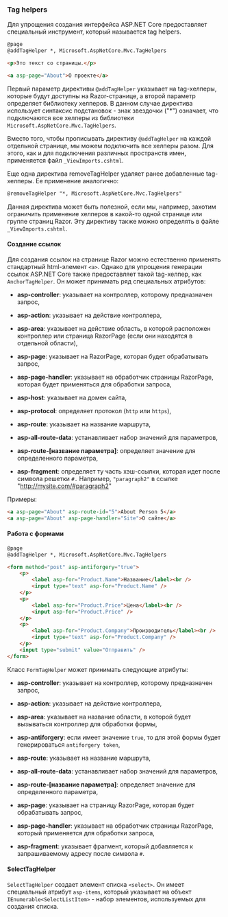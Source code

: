 ﻿### Tag helpers

Для упрощения создания интерфейса ASP.NET Core предоставляет специальный инструмент, который называется tag helpers.

```html
@page
@addTagHelper *, Microsoft.AspNetCore.Mvc.TagHelpers

<p>Это текст со страницы.</p>

<a asp-page="About">О проекте</a>
```

Первый параметр директивы `@addTagHelper` указывает на tag-хелперы, которые будут доступны на Razor-странице, а второй параметр определяет библиотеку хелперов. В данном случае директива использует синтаксис подстановок - знак звездочки ("*") означает, что подключаются все хелперы из библиотеки `Microsoft.AspNetCore.Mvc.TagHelpers`.

Вместо того, чтобы прописывать директиву `@addTagHelper` на каждой отдельной странице, мы можем подключить все хелперы разом. Для этого, как и для подключения различных пространств имен, применяется файл `_ViewImports.cshtml`.

Еще одна директива removeTagHelper удаляет ранее добавленные tag-хелперы. Ее применение аналогично:

```html
@removeTagHelper "*, Microsoft.AspNetCore.Mvc.TagHelpers"
```

Данная директива может быть полезной, если мы, например, захотим ограничить применение хелперов в какой-то одной странице или группе страниц Razor. Эту директиву также можно определять в файле `_ViewImports.cshtml`.

#### Создание ссылок

Для создания ссылок на странице Razor можно естественно применять стандартный html-элемент `<a>`. Однако для упрощения генерации ссылок ASP.NET Core также предоставляет такой tag-хелпер, как `AnchorTagHelper`. Он может принимать ряд специальных атрибутов:

* **asp-controller**: указывает на контроллер, которому предназначен запрос,

* **asp-action**: указывает на действие контроллера,

* **asp-area**: указывает на действие область, в которой расположен контроллер или страница RazorPage (если они находятся в отдельной области),

* **asp-page**: указывает на RazorPage, которая будет обрабатывать запрос,

* **asp-page-handler**: указывает на обработчик страницы RazorPage, которая будет применяться для обработки запроса,

* **asp-host**: указывает на домен сайта,

* **asp-protocol**: определяет протокол (`http` или `https`),

* **asp-route**: указывает на название маршрута,

* **asp-all-route-data**: устанавливает набор значений для параметров,

* **asp-route-\[название параметра\]**: определяет значение для определенного параметра,

* **asp-fragment**: определяет ту часть хэш-ссылки, которая идет после символа решетки `#.` Например, `"paragraph2"` в ссылке "http://mysite.com/#paragraph2"

Примеры:

```html
<a asp-page="About" asp-route-id="5">About Person 5</a>
<a asp-page="About" asp-page-handler="Site">О сайте</a>
```

#### Работа с формами

```html
@page 
@addTagHelper *, Microsoft.AspNetCore.Mvc.TagHelpers

<form method="post" asp-antiforgery="true">
    <p>
        <label asp-for="Product.Name">Название</label><br />
        <input type="text" asp-for="Product.Name" />
    </p>
    <p>
        <label asp-for="Product.Price">Цена</label><br />
        <input asp-for="Product.Price" />
    </p>
    <p>
        <label asp-for="Product.Company">Производитель</label><br />
        <input type="text" asp-for="Product.Company" />
    </p>
    <input type="submit" value="Отправить" />
</form>
```

Класс `FormTagHelper` может принимать следующие атрибуты:

* **asp-controller**: указывает на контроллер, которому предназначен запрос,

* **asp-action**: указывает на действие контроллера,

* **asp-area**: указывает на название области, в которой будет вызываться контроллер для обработки формы,
  
* **asp-antiforgery**: если имеет значение `true`, то для этой формы будет генерироваться `antiforgery token`,

* **asp-route**: указывает на название маршрута,

* **asp-all-route-data**: устанавливает набор значений для параметров,

* **asp-route-\[название параметра\]**: определяет значение для определенного параметра,

* **asp-page**: указывает на страницу RazorPage, которая будет обрабатывать запрос,

* **asp-page-handler**: указывает на обработчик страницы RazorPage, который применяется для обработки запроса,

* **asp-fragment**: указывает фрагмент, который добавляется к запрашиваемому адресу после символа `#`.

#### SelectTagHelper

`SelectTagHelper` создает элемент списка `<select>`. Он имеет специальный атрибут `asp-items`, который указывает на объект `IEnumerable<SelectListItem>` - набор элементов, используемых для создания списка.

